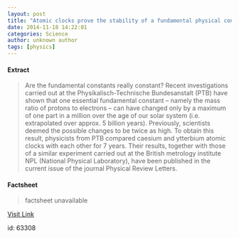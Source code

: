 ```yaml
---
layout: post
title: "Atomic clocks prove the stability of a fundamental physical constant"
date: 2014-11-18 14:22:01
categories: Science
author: unknown author
tags: [physics]
---
```



#### Extract
>Are the fundamental constants really constant? Recent investigations carried out at the Physikalisch-Technische Bundesanstalt (PTB) have shown that one essential fundamental constant – namely the mass ratio of protons to electrons – can have changed only by a maximum of one part in a million over the age of our solar system (i.e. extrapolated over approx. 5 billion years). Previously, scientists deemed the possible changes to be twice as high. To obtain this result, physicists from PTB compared caesium and ytterbium atomic clocks with each other for 7 years. Their results, together with those of a similar experiment carried out at the British metrology institute NPL (National Physical Laboratory), have been published in the current issue of the journal Physical Review Letters.

#### Factsheet
>factsheet unavailable

[Visit Link](http://phys.org/news335524895.html)

id:   63308
